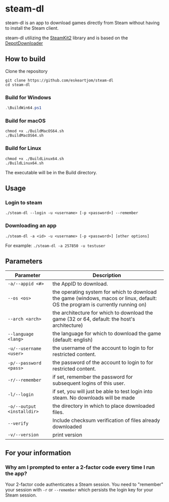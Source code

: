 steam-dl
===============
steam-dl is an app to download games directly from Steam without having to install the Steam client.

steam-dl utilizing the [SteamKit2](https://github.com/SteamRE/SteamKit) library and is based on the [DepotDownloader](https://github.com/SteamRE/DepotDownloader)

## How to build

Clone the repository

```shell
git clone https://github.com/eskeartjom/steam-dl
cd steam-dl
```

### Build for Windows

```powershell
.\BuildWin64.ps1
```

### Build for macOS

```shell
chmod +x ./BuildMacOS64.sh
./BuildMacOS64.sh
```

### Build for Linux

```shell
chmod +x ./BuildLinux64.sh
./BuildLinux64.sh
```

The executable will be in the Build directory.

## Usage

### Login to steam
```shell
./steam-dl --login -u <username> [-p <password>] --remember
```


### Downloading an app
```shell
./steam-dl -a <id> -u <username> [-p <password>] [other options]
```

For example: `./steam-dl -a 257850 -u testuser`

## Parameters

Parameter                   | Description
--------------------------- | -----------
`-a/--appid <#>`		    | the AppID to download.
`--os <os>`				    | the operating system for which to download the game (windows, macos or linux, default: OS the program is currently running on)
`--arch <arch>`		        | the architecture for which to download the game (32 or 64, default: the host's architecture)
`--language <lang>`		    | the language for which to download the game (default: english)
`-u/--username <user>`	    | the username of the account to login to for restricted content.
`-p/--password <pass>`	    | the password of the account to login to for restricted content.
`-r/--remember`	            | if set, remember the password for subsequent logins of this user.
`-l/--login`	            | if set, you will just be able to test login into steam. No downloads will be made
`-o/--output <installdir>`  | the directory in which to place downloaded files.
`--verify`				    | Include checksum verification of files already downloaded
`-v/--version`              | print version

## For your information

### Why am I prompted to enter a 2-factor code every time I run the app?
Your 2-factor code authenticates a Steam session. You need to "remember" your session with `-r` or `--remember` which persists the login key for your Steam session.
